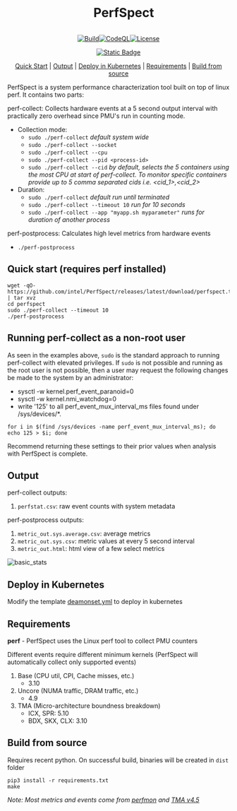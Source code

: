 <div align="center">

<div id="user-content-toc">
  <ul>
    <summary><h1 style="display: inline-block;">PerfSpect</h1></summary>
  </ul>
</div>

[![Build](https://github.com/intel/PerfSpect/actions/workflows/build.yml/badge.svg)](https://github.com/intel/PerfSpect/actions/workflows/build.yml)[![CodeQL](https://github.com/intel/PerfSpect/actions/workflows/codeql.yml/badge.svg)](https://github.com/intel/PerfSpect/actions/workflows/codeql.yml)[![License](https://img.shields.io/badge/License-BSD--3-blue)](https://github.com/intel/PerfSpect/blob/master/LICENSE)

[![Static Badge](https://img.shields.io/badge/Live_Demo-red?style=for-the-badge)](https://intel.github.io/PerfSpect/)

[Quick Start](#quick-start-requires-perf-installed) | [Output](#output) | [Deploy in Kubernetes](#deploy-in-kubernetes) | [Requirements](#requirements) | [Build from source](#build-from-source)
</div>

PerfSpect is a system performance characterization tool built on top of linux perf. It contains two parts:

perf-collect: Collects hardware events at a 5 second output interval with practically zero overhead since PMU's run in counting  mode.

- Collection mode:
  - `sudo ./perf-collect` _default system wide_
  - `sudo ./perf-collect --socket`
  - `sudo ./perf-collect --cpu`
  - `sudo ./perf-collect --pid <process-id>`
  - `sudo ./perf-collect --cid` _by default, selects the 5 containers using the most CPU at start of perf-collect. To monitor specific containers provide up to 5 comma separated cids i.e. <cid_1>,<cid_2>_
- Duration:
  - `sudo ./perf-collect` _default run until terminated_
  - `sudo ./perf-collect --timeout 10` _run for 10 seconds_
  - `sudo ./perf-collect --app "myapp.sh myparameter"` _runs for duration of another process_

perf-postprocess: Calculates high level metrics from hardware events

- `./perf-postprocess`

## Quick start (requires perf installed)

```
wget -qO- https://github.com/intel/PerfSpect/releases/latest/download/perfspect.tgz | tar xvz
cd perfspect
sudo ./perf-collect --timeout 10
./perf-postprocess
```

## Running perf-collect as a non-root user
As seen in the examples above, `sudo` is the standard approach to running perf-collect with elevated privileges. If `sudo` is not possible and running as the root user is not possible, then a user may request the following changes be made to the system by an administrator:
- sysctl -w kernel.perf_event_paranoid=0
- sysctl -w kernel.nmi_watchdog=0
- write '125' to all perf_event_mux_interval_ms files found under /sys/devices/*.

`for i in $(find /sys/devices -name perf_event_mux_interval_ms); do echo 125 > $i; done`

Recommend returning these settings to their prior values when analysis with PerfSpect is complete.

## Output

perf-collect outputs:
1. `perfstat.csv`: raw event counts with system metadata

perf-postprocess outputs:
1. `metric_out.sys.average.csv`: average metrics
2. `metric_out.sys.csv`: metric values at every 5 second interval
3. `metric_out.html`: html view of a few select metrics

![basic_stats](https://raw.githubusercontent.com/wiki/intel/PerfSpect/newhtml.gif)

## Deploy in Kubernetes

Modify the template [deamonset.yml](docs/daemonset.yml) to deploy in kubernetes

## Requirements

**perf** - PerfSpect uses the Linux perf tool to collect PMU counters

Different events require different minimum kernels (PerfSpect will automatically collect only supported events)
1. Base (CPU util, CPI, Cache misses, etc.)
    - 3.10
2. Uncore (NUMA traffic, DRAM traffic, etc.)
    - 4.9
3. TMA (Micro-architecture boundness breakdown)
    - ICX, SPR: 5.10
    - BDX, SKX, CLX: 3.10

## Build from source

Requires recent python. On successful build, binaries will be created in `dist` folder

```
pip3 install -r requirements.txt
make
```

_Note: Most metrics and events come from [perfmon](https://github.com/intel/perfmon) and [TMA v4.5](https://www.intel.com/content/www/us/en/docs/vtune-profiler/cookbook/2023-1/top-down-microarchitecture-analysis-method.html)_
